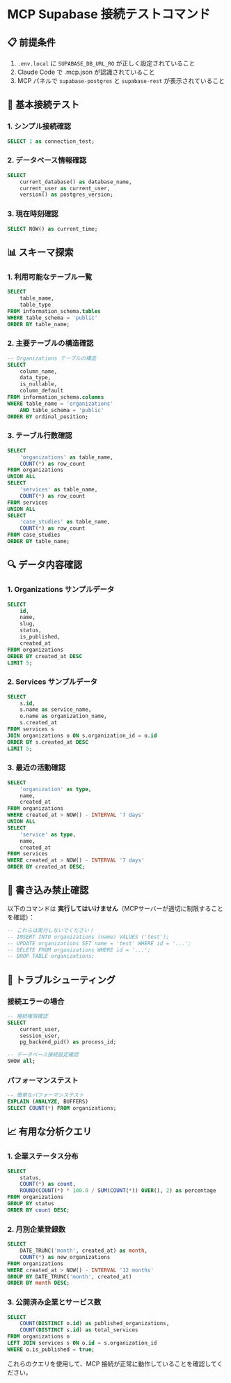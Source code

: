 # MCP Supabase 接続テストコマンド

## 📋 前提条件

1. `.env.local` に `SUPABASE_DB_URL_RO` が正しく設定されていること
2. Claude Code で .mcp.json が認識されていること
3. MCP パネルで `supabase-postgres` と `supabase-rest` が表示されていること

## 🧪 基本接続テスト

### 1. シンプル接続確認
```sql
SELECT 1 as connection_test;
```

### 2. データベース情報確認  
```sql
SELECT 
    current_database() as database_name,
    current_user as current_user,
    version() as postgres_version;
```

### 3. 現在時刻確認
```sql
SELECT NOW() as current_time;
```

## 📊 スキーマ探索

### 1. 利用可能なテーブル一覧
```sql
SELECT 
    table_name,
    table_type
FROM information_schema.tables 
WHERE table_schema = 'public' 
ORDER BY table_name;
```

### 2. 主要テーブルの構造確認
```sql
-- Organizations テーブルの構造
SELECT 
    column_name,
    data_type,
    is_nullable,
    column_default
FROM information_schema.columns 
WHERE table_name = 'organizations' 
    AND table_schema = 'public'
ORDER BY ordinal_position;
```

### 3. テーブル行数確認
```sql
SELECT 
    'organizations' as table_name,
    COUNT(*) as row_count
FROM organizations
UNION ALL
SELECT 
    'services' as table_name,
    COUNT(*) as row_count  
FROM services
UNION ALL
SELECT 
    'case_studies' as table_name,
    COUNT(*) as row_count
FROM case_studies
ORDER BY table_name;
```

## 🔍 データ内容確認

### 1. Organizations サンプルデータ
```sql
SELECT 
    id,
    name,
    slug,
    status,
    is_published,
    created_at
FROM organizations 
ORDER BY created_at DESC 
LIMIT 5;
```

### 2. Services サンプルデータ
```sql
SELECT 
    s.id,
    s.name as service_name,
    o.name as organization_name,
    s.created_at
FROM services s
JOIN organizations o ON s.organization_id = o.id
ORDER BY s.created_at DESC
LIMIT 5;
```

### 3. 最近の活動確認
```sql
SELECT 
    'organization' as type,
    name,
    created_at
FROM organizations
WHERE created_at > NOW() - INTERVAL '7 days'
UNION ALL
SELECT 
    'service' as type,
    name,
    created_at
FROM services
WHERE created_at > NOW() - INTERVAL '7 days'
ORDER BY created_at DESC;
```

## 🚫 書き込み禁止確認

以下のコマンドは **実行してはいけません**（MCPサーバーが適切に制限することを確認）：

```sql
-- これらは実行しないでください！
-- INSERT INTO organizations (name) VALUES ('test');
-- UPDATE organizations SET name = 'test' WHERE id = '...';
-- DELETE FROM organizations WHERE id = '...';
-- DROP TABLE organizations;
```

## 🔧 トラブルシューティング

### 接続エラーの場合
```sql
-- 接続権限確認
SELECT 
    current_user,
    session_user,
    pg_backend_pid() as process_id;

-- データベース接続設定確認
SHOW all;
```

### パフォーマンステスト
```sql
-- 簡単なパフォーマンステスト
EXPLAIN (ANALYZE, BUFFERS) 
SELECT COUNT(*) FROM organizations;
```

## 📈 有用な分析クエリ

### 1. 企業ステータス分布
```sql
SELECT 
    status,
    COUNT(*) as count,
    ROUND(COUNT(*) * 100.0 / SUM(COUNT(*)) OVER(), 2) as percentage
FROM organizations
GROUP BY status
ORDER BY count DESC;
```

### 2. 月別企業登録数
```sql
SELECT 
    DATE_TRUNC('month', created_at) as month,
    COUNT(*) as new_organizations
FROM organizations
WHERE created_at > NOW() - INTERVAL '12 months'
GROUP BY DATE_TRUNC('month', created_at)
ORDER BY month DESC;
```

### 3. 公開済み企業とサービス数
```sql
SELECT 
    COUNT(DISTINCT o.id) as published_organizations,
    COUNT(DISTINCT s.id) as total_services
FROM organizations o
LEFT JOIN services s ON o.id = s.organization_id
WHERE o.is_published = true;
```

これらのクエリを使用して、MCP 接続が正常に動作していることを確認してください。